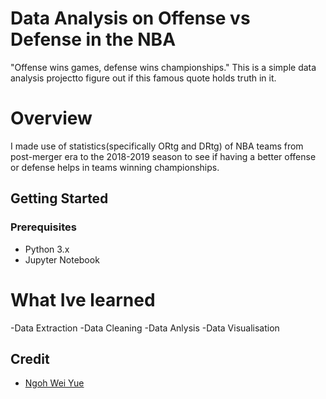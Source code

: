 # Data Analysis on Offense vs Defense in the NBA
"Offense wins games, defense wins championships." 
This is a simple data analysis projectto figure out if this famous quote holds truth in it.

# Overview
I made use of statistics(specifically ORtg and DRtg) of NBA teams from post-merger era to the 
2018-2019 season to see if having a better offense or defense helps in teams winning championships.

## Getting Started
### Prerequisites
- Python 3.x
- Jupyter Notebook

# What Ive learned
-Data Extraction
-Data Cleaning
-Data Anlysis
-Data Visualisation

## Credit
- [Ngoh Wei Yue](https://github.com/nweiyue)
